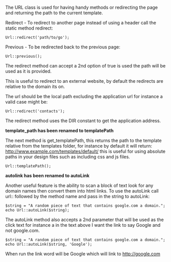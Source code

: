 The URL class is used for having handy methods or redirecting the page and returning the path to the current template.

Redirect - To redirect to another page instead of using a header call the static method redirect:

````
Url::redirect('path/to/go');
````

Previous - To be redirected back to the previous page:</p>

````
Url::previous();
````

The redirect method can accept a 2nd option of true is used the path will be used as it is provided.

This is useful to redirect to an external website, by default the redirects are relative to the domain its on.

The url should be the local path excluding the application url for instance a valid case might be:

````
Url::redirect('contacts');
````

The redirect method uses the DIR constant to get the application address.

**template_path has been renamed to templatePath**

The next method is get_templatePath, this returns the path to the template relative from the templates folder, for instance by default it will return: http://www.example.com/templates/default/ this is useful for using absolute paths in your design files such as including css and js files.

````
Url::templatePath();
````


**autolink has been renamed to autoLink**

Another useful feature is the ability to scan a block of text look for any domain names then convert them into html links.  To use the autoLink call url:: followed by the method name and pass in the string to autoLink:

````
$string = "A random piece of text that contains google.com a domain.";
echo Url::autoLink($string);
````

The autoLink method also accepts a 2nd parameter that will be used as the click text for instance a in the text above I want the link to say Google and not google.com.

````
$string = "A random piece of text that contains google.com a domain.";
echo Url::autoLink($string, 'Google');
````

When run the link word will be Google which will link to http://google.com
